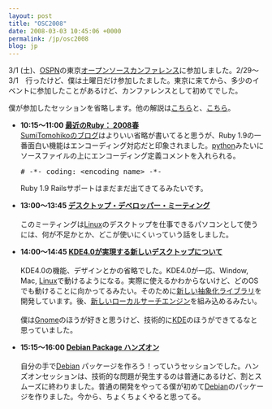 ```yaml
---
layout: post
title: "OSC2008"
date: 2008-03-03 10:45:06 +0000
permalink: /jp/osc2008
blog: jp
---
```


<p>3/1 (土)、<a href="http://www.ospn.jp/">OSPN</a>の東京<a href="http://www.ospn.jp/osc2008-spring/">オープンソースカンファレンス</a>に参加しました。2/29～3/1　行ったけど、僕は土曜日だけ参加したました。東京に来てから、多少のイベントに参加したことがあるけど、カンファレンスとして初めてでした。</p><p>僕が参加したセッションを省略します。他の解説は<a href="http://d.hatena.ne.jp/SumiTomohiko/20080301/1204392302">こちら</a>と、<a href="http://osamu-m.org/d/?date=20080302#p01">こちら</a>。</p><ul><li><strong>10:15～11:00 </strong><a href="http://www.ospn.jp/osc2008-spring/modules/eguide/event.php?eid=61"><strong>最近のRuby： 2008春</strong><br /></a><a href="http://d.hatena.ne.jp/SumiTomohiko/20080301/1204392302">SumiTomohikoのブログ</a>はよりいい省略が書いてると思うが、Ruby 1.9の一番面白い機能はエンコーディング対応だと印象されました。<a href="http://www.python.org/">python</a>みたいにソースファイルの上にエンコーディング定義コメントを入れられる。<pre class="python"># -*- coding: &lt;encoding name&gt; -*-</pre>Ruby 1.9 Railsサポートはまだまだ出てきてるみたいです。</li></ul><ul><li><strong>13:00～13:45 </strong><a href="http://www.ospn.jp/osc2008-spring/modules/eguide/event.php?eid=56"><strong>デスクトップ・デベロッパー・ミーティング</strong><br /></a><br />このミーティングは<a href="http://en.wikipedia.org/wiki/Linux" title="Linux">Linux</a>のデスクトップを仕事できるパソコンとして使うには、何が不足かとか、どこが使いにくいっていう話をしました。</li></ul><ul><li><strong>14:00～14:45 </strong><a href="http://www.ospn.jp/osc2008-spring/modules/eguide/event.php?eid=40"><strong>KDE4.0が実現する新しいデスクトップについて</strong><br /></a><br />KDE4.0の機能、デザインとかの省略でした。KDE4.0が一応、Window, Mac, <a href="http://en.wikipedia.org/wiki/Linux" title="Linux">Linux</a>で動けるようになる。実際に使えるかわからないけど、どのOSでも動けることに向かってるみたい。そのために<a href="http://phonon.kde.org/">新しい抽象化ライブラリ</a>を開発しています。後、<a href="http://strigi.sourceforge.net/">新しいローカルサーチエンジン</a>を組み込めるみたい。<br /><br />僕は<a href="http://www.gnome.org/">Gnome</a>のほうが好きと思うけど、技術的に<a href="http://www.kde.org/">KDE</a>のほうができてるなと思っていました。</li></ul><ul><li><strong>15:15～16:00 <a href="http://www.ospn.jp/osc2008-spring/modules/eguide/event.php?eid=52">Debian Package ハンズオン<br /><br /></a></strong>自分の手で<a href="http://www.debian.org/" title="Debian">Debian</a> パッケージを作ろう！っていうセッションでした。ハンズオンセッションは、技術的な問題が発生するのは普通にあるけど、割とスムーズに終わりました。普通の開発をやってる僕が初めて<a href="http://www.debian.org/" title="Debian">Debian</a>のパッケージを作りました。今から、ちょくちょくやると思ってる。 </li></ul>